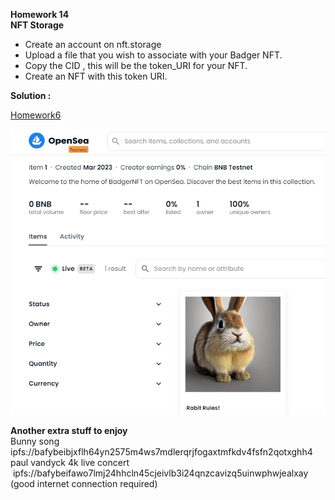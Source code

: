 **Homework 14**  
**NFT Storage**  

*   Create an account on nft.storage
*   Upload a file that you wish to associate with your Badger NFT.
*   Copy the CID , this will be the token\_URI for your NFT.
*   Create an NFT with this token URI.

**Solution :**

[Homework6](https://github.com/sergiotechx/bnbchainzero2hero/blob/main/homework6)

![](https://github.com/sergiotechx/bnbchainzero2hero/blob/main/homework14/img1.png)

**Another extra stuff to enjoy**   
Bunny song ipfs://bafybeibjxflh64yn2575m4ws7mdlerqrjfogaxtmfkdv4fsfn2qotxghh4  
paul vandyck 4k live concert  ipfs://bafybeifawo7lmj24hhcln45cjeivlb3i24qnzcavizq5uinwphwjealxay (good internet connection required)
